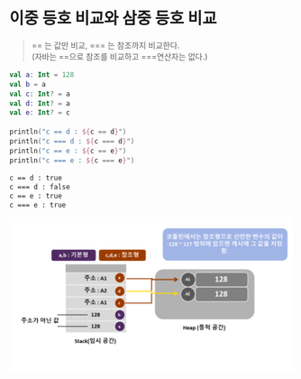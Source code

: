 # 이중 등호 비교와 삼중 등호 비교
> == 는 값만 비교, === 는 참조까지 비교한다.    
>(자바는 ==으로 참조를 비교하고 ===연산자는 없다.)

```kotlin
val a: Int = 128
val b = a
val c: Int? = a
val d: Int? = a
val e: Int? = c

println("c == d : ${c == d}")
println("c === d : ${c === d}")
println("c == e : ${c == e}")
println("c === e : ${c === e}")
```
```
c == d : true
c === d : false
c == e : true
c === e : true
```
![Alt text](참조/이중%20등호%20비교와%20삼중%20등호%20비교.png)